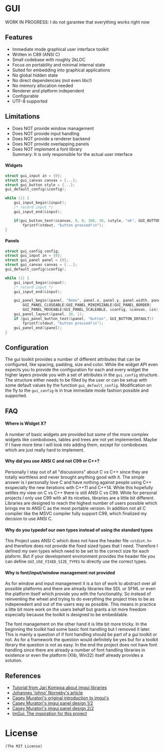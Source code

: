 # GUI

WORK IN PROGRESS: I do not garantee that everything works right now

## Features
- Immediate mode graphical user interface toolkit
- Written in C89 (ANSI C)
- Small codebase with roughly 2kLOC
- Focus on portability and minimal internal state
- Suited for embedding into graphical applications
- No global hidden state
- No direct dependencies (not even libc!)
- No memory allocation needed
- Renderer and platform independent
- Configurable
- UTF-8 supported

## Limitations
- Does NOT provide window management
- Does NOT provide input handling
- Does NOT provide a renderer backend
- Does NOT provide overlapping panels
- Does NOT implement a font library  
Summary: It is only responsible for the actual user interface

#### Widgets
```c
struct gui_input in = {0};
struct gui_canvas canvas = {...};
struct gui_button style = {...};
gui_default_config(&config);

while (1) {
    gui_input_begin(&input);
    /* record input */
    gui_input_end(&input);

    if(gui_button_text(&canvas, 0, 0, 100, 30, &style, "ok", GUI_BUTTON_DEFAULT, &input))
        fprintf(stdout, "button pressed!\n");
}
```

#### Panels
```c
struct gui_config config;
struct gui_input in = {0};
struct gui_panel panel = {0};
struct gui_canvas canvas = {...};
gui_default_config(&config);

while (1) {
    gui_input_begin(&input);
    /* record input */
    gui_input_end(&input);

    gui_panel_begin(&panel, "Demo", panel.x, panel.y, panel.width, panel.height,
        GUI_PANEL_CLOSEABLE|GUI_PANEL_MINIMIZABLE|GUI_PANEL_BORDER|
        GUI_PANEL_MOVEABLE|GUI_PANEL_SCALEABLE, &config, &canvas, &in);
    gui_panel_layout(&panel, 30, 1);
    if (gui_panel_button_text(&panel, "button", GUI_BUTTON_DEFAULT))
        fprintf(stdout, "button pressed!\n");
    gui_panel_end(&panel);
}
```

## Configuration
The gui toolkit provides a number of different attributes that can be
configured, like spacing, padding, size and color.
While the widget API even expects you to provide the configuration
for each and every widget the higher layers provide you with a set of
attributes in the `gui_config` structure. The structure either needs to be
filled by the user or can be setup with some default values by the function
`gui_default_config`. Modification on the fly to the `gui_config` is in
true immedate mode fashion possible and supported.

## FAQ
#### Where is Widget X?
A number of basic widgets are provided but some of the more complex widgets like
comboboxes, tables and trees are not yet implemented. Maybe if I have more
time I will look into adding them, except for comboboxes which are just
really hard to implement.

#### Why did you use ANSI C and not C99 or C++?
Personally I stay out of all "discussions" about C vs C++ since they are totally
worthless and never brought anything good with it. The simple answer is I
personally love C and have nothing against people using C++ exspecially the new
iterations with C++11 and C++14.
While this hopefully settles my view on C vs C++ there is still ANSI C vs C99.
While for personal projects I only use C99 with all its niceties, libraries are
a little bit different. Libraries are designed to reach the highest number of
users possible which brings me to ANSI C as the most portable version.
In addition not all C compiler like the MSVC
compiler fully support C99, which finalized my decision to use ANSI C.

#### Why do you typedef our own types instead of using the standard types
This Project uses ANSI C which does not have the header file `<stdint.h>`
and therefore does not provide the fixed sized types that I need. Therefore
I defined my own types which need to be set to the correct size for each
plaform. But if your development environment provides the header file you can define
`GUI_USE_FIXED_SIZE_TYPES` to directly use the correct types.

#### Why is font/input/window management not provided
As for window and input management it is a ton of work to abstract over
all possible platforms and there are already libraries like SDL or SFML or even
the platform itself which provide you with the functionality.
So instead of reinventing the wheel and trying to do everything the project tries
to be as indepenedent and out of the users way as possible.
This means in practice a litte bit more work on the users behalf but grants a
lot more freedom especially because the toolkit is designed to be embeddable.

The font management on the other hand it is litte bit more tricky. In the beginning
the toolkit had some basic font handling but I removed it later. This is mainly
a question of if font handling should be part of a gui toolkit or not. As for a
framework the question would definitely be yes but for a toolkit library the
question is not as easy. In the end the project does not have font handling
since there are already a number of font handling libraries in existence or even the
platform (Xlib, Win32) itself already provides a solution.

## References
- [Tutorial from Jari Komppa about imgui libraries](http://www.johno.se/book/imgui.html)
- [Johannes 'johno' Norneby's article](http://iki.fi/sol/imgui/)
- [Casey Muratori's original introduction to imgui's](http:://mollyrocket.com/861?node=861)
- [Casey Muratori's imgui panel design 1/2](http://mollyrocket.com/casey/stream_0019.html)
- [Casey Muratori's imgui panel design 2/2](http://mollyrocket.com/casey/stream_0020.html)
- [ImGui: The inspiration for this project](https://github.com/ocornut/imgui)

# License
    (The MIT License)
